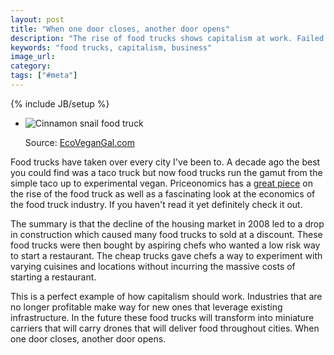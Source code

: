 ```yaml
---
layout: post
title: "When one door closes, another door opens"
description: "The rise of food trucks shows capitalism at work. Failed construction food trucks turned into a whole new type of cuisine."
keywords: "food trucks, capitalism, business"
image_url:
category:
tags: ["#meta"]
---
```

{% include JB/setup %}
<ul class="thumbnails">
  <li class="span7">
    <div class="thumbnail">
      <img src="{{ IMG_PATH }}cinnamonsnail.jpg" alt="Cinnamon snail food truck"/>
      <p>Source: <a href="http://ecovegangal.com/eat/restaurant-reviews/item/923-video-review-the-cinnamon-snail-organic-vegan-food-truck-in-nj" target="_blank">
        EcoVeganGal.com
      </a></p>
    </div>
  </li>
</ul>

Food trucks have taken over every city I've been to. A decade ago the best you could find was a taco truck but now food trucks run the gamut from the simple taco up to experimental vegan. Priceonomics has a <a href="http://blog.priceonomics.com/post/45352687467/food-truck-economics" target="_blank">great piece</a> on the rise of the food truck as well as a fascinating look at the economics of the food truck industry. If you haven't read it yet definitely check it out.

The summary is that the decline of the housing market in 2008 led to a drop in construction which caused many food trucks to sold at a discount. These food trucks were then bought by aspiring chefs who wanted a low risk way to start a restaurant. The cheap trucks gave chefs a way to experiment with varying cuisines and locations without incurring the massive costs of starting a restaurant.

This is a perfect example of how capitalism should work. Industries that are no longer profitable make way for new ones that leverage existing infrastructure. In the future these food trucks will transform into miniature carriers that will carry drones that will deliver food throughout cities. When one door closes, another door opens.